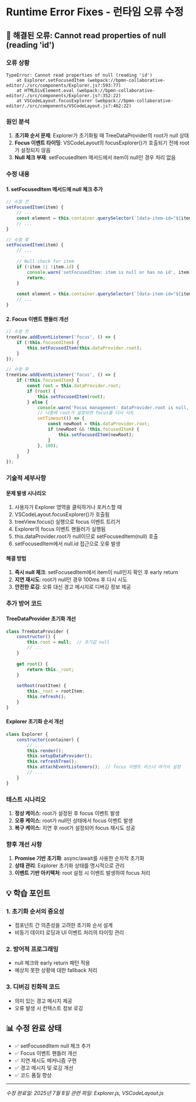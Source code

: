 # Runtime Error Fixes - 런타임 오류 수정

## 🚨 해결된 오류: Cannot read properties of null (reading 'id')

### 오류 상황
```
TypeError: Cannot read properties of null (reading 'id')
    at Explorer.setFocusedItem (webpack://bpmn-collaborative-editor/./src/components/Explorer.js?:593:77)
    at HTMLDivElement.eval (webpack://bpmn-collaborative-editor/./src/components/Explorer.js?:352:22)
    at VSCodeLayout.focusExplorer (webpack://bpmn-collaborative-editor/./src/components/VSCodeLayout.js?:462:22)
```

### 원인 분석
1. **초기화 순서 문제**: Explorer가 초기화될 때 TreeDataProvider의 root가 null 상태
2. **Focus 이벤트 타이밍**: VSCodeLayout의 focusExplorer()가 호출되기 전에 root가 설정되지 않음
3. **Null 체크 부재**: setFocusedItem 메서드에서 item이 null인 경우 처리 없음

### 수정 내용

#### 1. setFocusedItem 메서드에 null 체크 추가
```javascript
// 수정 전
setFocusedItem(item) {
    // ...
    const element = this.container.querySelector(`[data-item-id="${item.id}"]`);
    // ...
}

// 수정 후
setFocusedItem(item) {
    // ...
    
    // Null check for item
    if (!item || !item.id) {
        console.warn('setFocusedItem: item is null or has no id', item);
        return;
    }
    
    const element = this.container.querySelector(`[data-item-id="${item.id}"]`);
    // ...
}
```

#### 2. Focus 이벤트 핸들러 개선
```javascript
// 수정 전
treeView.addEventListener('focus', () => {
    if (!this.focusedItem) {
        this.setFocusedItem(this.dataProvider.root);
    }
});

// 수정 후
treeView.addEventListener('focus', () => {
    if (!this.focusedItem) {
        const root = this.dataProvider.root;
        if (root) {
            this.setFocusedItem(root);
        } else {
            console.warn('Focus management: dataProvider.root is null, deferring focus setup');
            // 나중에 root가 설정되면 focus를 다시 시도
            setTimeout(() => {
                const newRoot = this.dataProvider.root;
                if (newRoot && !this.focusedItem) {
                    this.setFocusedItem(newRoot);
                }
            }, 100);
        }
    }
});
```

### 기술적 세부사항

#### 문제 발생 시나리오
1. 사용자가 Explorer 영역을 클릭하거나 포커스할 때
2. VSCodeLayout.focusExplorer()가 호출됨
3. treeView.focus() 실행으로 focus 이벤트 트리거
4. Explorer의 focus 이벤트 핸들러가 실행됨
5. this.dataProvider.root가 null이므로 setFocusedItem(null) 호출
6. setFocusedItem에서 null.id 접근으로 오류 발생

#### 해결 방법
1. **즉시 null 체크**: setFocusedItem에서 item이 null인지 확인 후 early return
2. **지연 재시도**: root가 null인 경우 100ms 후 다시 시도
3. **안전한 로깅**: 오류 대신 경고 메시지로 디버깅 정보 제공

### 추가 방어 코드

#### TreeDataProvider 초기화 개선
```javascript
class TreeDataProvider {
    constructor() {
        this.root = null;  // 초기값 null
        // ...
    }
    
    get root() {
        return this._root;
    }
    
    setRoot(rootItem) {
        this._root = rootItem;
        this.refresh();
    }
}
```

#### Explorer 초기화 순서 개선
```javascript
class Explorer {
    constructor(container) {
        // ...
        this.render();
        this.setupDataProvider();
        this.refreshTree();
        this.attachEventListeners();  // focus 이벤트 리스너 여기서 설정
        // ...
    }
}
```

### 테스트 시나리오
1. **정상 케이스**: root가 설정된 후 focus 이벤트 발생
2. **오류 케이스**: root가 null인 상태에서 focus 이벤트 발생
3. **복구 케이스**: 지연 후 root가 설정되어 focus 재시도 성공

### 향후 개선 사항
1. **Promise 기반 초기화**: async/await를 사용한 순차적 초기화
2. **상태 관리**: Explorer 초기화 상태를 명시적으로 관리
3. **이벤트 기반 아키텍처**: root 설정 시 이벤트 발생하여 focus 처리

## 💡 학습 포인트

### 1. 초기화 순서의 중요성
- 컴포넌트 간 의존성을 고려한 초기화 순서 설계
- 비동기 데이터 로딩과 UI 이벤트 처리의 타이밍 관리

### 2. 방어적 프로그래밍
- null 체크와 early return 패턴 적용
- 예상치 못한 상황에 대한 fallback 처리

### 3. 디버깅 친화적 코드
- 의미 있는 경고 메시지 제공
- 오류 발생 시 컨텍스트 정보 로깅

## 📊 수정 완료 상태
- ✅ setFocusedItem null 체크 추가
- ✅ Focus 이벤트 핸들러 개선
- ✅ 지연 재시도 메커니즘 구현
- ✅ 경고 메시지 및 로깅 개선
- ✅ 코드 품질 향상

---

*수정 완료일: 2025년 7월 8일*
*관련 파일: Explorer.js, VSCodeLayout.js*